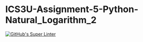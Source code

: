 # ICS3U-Assignment-5-Python-Natural_Logarithm_2

[![GitHub's Super Linter](https://github.com/Rodas-Nega1/ICS3U-Assignment-5-Natural_Logarithm_2/workflows/GitHub's%20Super%20Linter/badge.svg)](https://github.com/Rodas-Nega1/ICS3U-Assignment-5-Natural_Logarithm_2/actions)
